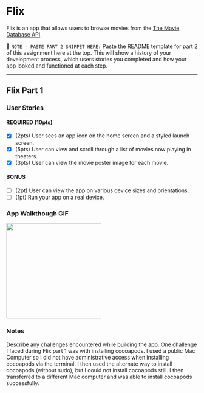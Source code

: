 # Flix

Flix is an app that allows users to browse movies from the [The Movie Database API](http://docs.themoviedb.apiary.io/#).

📝 `NOTE - PASTE PART 2 SNIPPET HERE:` Paste the README template for part 2 of this assignment here at the top. This will show a history of your development process, which users stories you completed and how your app looked and functioned at each step.

---

## Flix Part 1

### User Stories

#### REQUIRED (10pts)
- [x] (2pts) User sees an app icon on the home screen and a styled launch screen.
- [x] (5pts) User can view and scroll through a list of movies now playing in theaters.
- [x] (3pts) User can view the movie poster image for each movie.

#### BONUS
- [ ] (2pt) User can view the app on various device sizes and orientations.
- [ ] (1pt) Run your app on a real device.

### App Walkthough GIF

<img src="https://media.giphy.com/media/UPXcC6Pg8QsLpKwhHN/giphy.gif" width=250><br>

### Notes
Describe any challenges encountered while building the app.
One challenge I faced during Flix part 1 was with installing cocoapods. I used a public Mac Computer so I did not have administrative access when installing cocoapods via the terminal. I then used the alternate way to install cocoapods (without sudo), but I could not install cocoapods still. I then transferred to a different Mac computer and was able to install cocoapods successfully.
